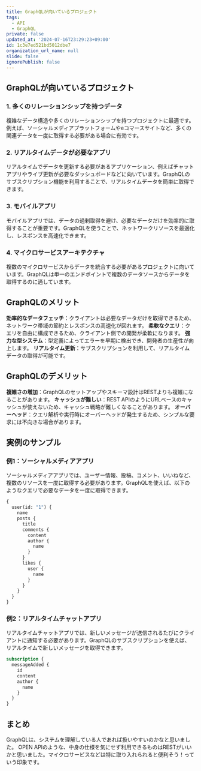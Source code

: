 ```yaml
---
title: GraphQLが向いているプロジェクト
tags:
  - API
  - GraphQL
private: false
updated_at: '2024-07-16T23:29:23+09:00'
id: 1c3e7ed521bd5012dbe7
organization_url_name: null
slide: false
ignorePublish: false
---
```

## GraphQLが向いているプロジェクト

### 1. 多くのリレーションシップを持つデータ
複雑なデータ構造や多くのリレーションシップを持つプロジェクトに最適です。例えば、ソーシャルメディアプラットフォームやeコマースサイトなど、多くの関連データを一度に取得する必要がある場合に有効です。

### 2. リアルタイムデータが必要なアプリ
リアルタイムでデータを更新する必要があるアプリケーション、例えばチャットアプリやライブ更新が必要なダッシュボードなどに向いています。GraphQLのサブスクリプション機能を利用することで、リアルタイムデータを簡単に取得できます。

### 3. モバイルアプリ
モバイルアプリでは、データの過剰取得を避け、必要なデータだけを効率的に取得することが重要です。GraphQLを使うことで、ネットワークリソースを最適化し、レスポンスを高速化できます。

### 4. マイクロサービスアーキテクチャ
複数のマイクロサービスからデータを統合する必要があるプロジェクトに向いています。GraphQLは単一のエンドポイントで複数のデータソースからデータを取得するのに適しています。

## GraphQLのメリット
**効率的なデータフェッチ**：クライアントは必要なデータだけを取得できるため、ネットワーク帯域の節約とレスポンスの高速化が図れます。
**柔軟なクエリ**：クエリを自由に構成できるため、クライアント側での開発が柔軟になります。
**強力な型システム**：型定義によってエラーを早期に検出でき、開発者の生産性が向上します。
**リアルタイム更新**：サブスクリプションを利用して、リアルタイムデータの取得が可能です。

## GraphQLのデメリット
**複雑さの増加**：GraphQLのセットアップやスキーマ設計はRESTよりも複雑になることがあります。
**キャッシュが難しい**：REST APIのようにURLベースのキャッシュが使えないため、キャッシュ戦略が難しくなることがあります。
**オーバーヘッド**：クエリ解析や実行時にオーバーヘッドが発生するため、シンプルな要求には不向きな場合があります。

## 実例のサンプル
### 例1：ソーシャルメディアアプリ
ソーシャルメディアアプリでは、ユーザー情報、投稿、コメント、いいねなど、複数のリソースを一度に取得する必要があります。GraphQLを使えば、以下のようなクエリで必要なデータを一度に取得できます。

```graphql
{
  user(id: "1") {
    name
    posts {
      title
      comments {
        content
        author {
          name
        }
      }
      likes {
        user {
          name
        }
      }
    }
  }
}
```

### 例2：リアルタイムチャットアプリ
リアルタイムチャットアプリでは、新しいメッセージが送信されるたびにクライアントに通知する必要があります。GraphQLのサブスクリプションを使えば、リアルタイムで新しいメッセージを取得できます。

```graphql
subscription {
  messageAdded {
    id
    content
    author {
      name
    }
  }
}
```

## まとめ
GraphQLは、システムを理解している人であれば扱いやすいのかなと思いました。
OPEN APIのような、中身の仕様を気にせず利用できるものはRESTがいいかと思いました。マイクロサービスなどは特に取り入れられると便利そう！っていう印象です。
